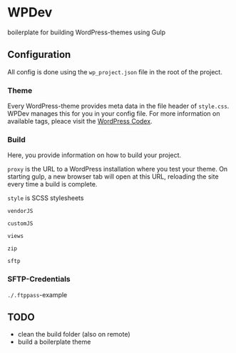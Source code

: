 # WPDev
boilerplate for building WordPress-themes using Gulp

## Configuration
All config is done using the `wp_project.json` file in the root of the project.

### Theme
Every WordPress-theme provides meta data in the file header of `style.css`. WPDev manages this for you in your config file. For more information on available tags, pleace visit the [WordPress Codex](https://codex.wordpress.org/File_Header).

### Build
Here, you provide information on how to build your project.

`proxy` is the URL to a WordPress installation where you test your theme. On starting gulp, a new browser tab will open at this URL, reloading the site every time a build is complete.

`style` is SCSS stylesheets

`vendorJS`

`customJS`

`views`

`zip`

`sftp`

### SFTP-Credentials

`./.ftppass`-example

## TODO
- clean the build folder (also on remote)
- build a boilerplate theme
